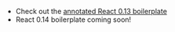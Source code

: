 - Check out the [annotated React 0.13 boilerplate](react-0.13)
- React 0.14 boilerplate coming soon!
